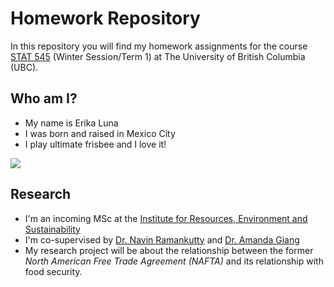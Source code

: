 # Homework Repository

In this repository you will find my homework assignments for the course [STAT 545](https://stat545.stat.ubc.ca/) (Winter Session/Term 1) at The University of British Columbia (UBC). 


## Who am I?

- My name is Erika Luna
- I was born and raised in Mexico City
- I play ultimate frisbee and I love it! 

![](https://media1.tenor.com/images/342fafa73d2710601ffe140220edef0a/tenor.gif?itemid=4242683)


## Research

- I'm an incoming MSc at the [Institute for Resources, Environment and Sustainability](http://ires.ubc.ca/)
- I'm co-supervised by [Dr. Navin Ramankutty](http://www.ramankuttylab.com/) and [Dr. Amanda Giang](https://www.leap-ires.org/)
- My research project will be about the relationship between the former *North American Free Trade Agreement (NAFTA)* and its relationship with food security. 
